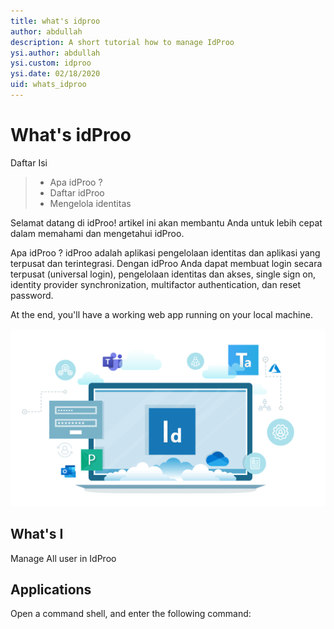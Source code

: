 ```yaml
---
title: what's idproo
author: abdullah
description: A short tutorial how to manage IdProo
ysi.author: abdullah
ysi.custom: idproo
ysi.date: 02/18/2020
uid: whats_idproo
---
```

# What's idProo

Daftar Isi
> * Apa idProo ?
> * Daftar idProo
> * Mengelola identitas

Selamat datang di idProo! artikel ini akan membantu Anda untuk lebih cepat dalam memahami dan mengetahui idProo.

Apa idProo ?
idProo adalah aplikasi pengelolaan identitas dan aplikasi yang terpusat dan terintegrasi. Dengan idProo Anda dapat membuat login secara terpusat (universal login), pengelolaan identitas dan akses, single sign on, identity provider synchronization, multifactor authentication, dan reset password.


At the end, you'll have a working web app running on your local machine.

![Web app idproo page](_static/idproo.svg?sanitize=true)

## What's I
Manage All user in IdProo

## Applications
Open a command shell, and enter the following command:
